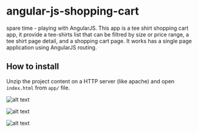 angular-js-shopping-cart
=================

spare time - playing with AngularJS.
This app is a tee shirt shopping cart app, it provide a tee-shirts list that can be filtred by size or price range, a tee shirt page detail, and a shopping cart page. It works has a single page application using AngularJS routing.

## How to install
Unzip the project content on a HTTP server (like apache) and open `index.html` from `app/` file.

![alt text](http://www.apixelife.com/github/angular-js-shopping-cart/home.png "ReactJS Database Screenshot")

![alt text](http://www.apixelife.com/github/angular-js-shopping-cart/tee-shirt.png "ReactJS Database Screenshot")

![alt text](http://www.apixelife.com/github/angular-js-shopping-cart/cart.png "ReactJS Database Screenshot")